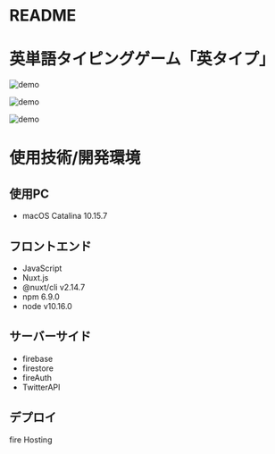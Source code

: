 # README

# 英単語タイピングゲーム「英タイプ」

![demo](https://gyazo.com/fb6ee25520420caad3741199a6aa6932/raw)

![demo](https://gyazo.com/41a12aaad8f84561e292f3b7284f0eb5/raw)

![demo](https://gyazo.com/6cb214e1fe417c52078847ac6b5dbec9/raw)

# 使用技術/開発環境

## 使用PC
- macOS Catalina 10.15.7

## フロントエンド
- JavaScript
- Nuxt.js
 - @nuxt/cli v2.14.7
 - npm 6.9.0
 - node v10.16.0
 
## サーバーサイド
- firebase
 - firestore
 - fireAuth
- TwitterAPI

## デプロイ
fire Hosting
